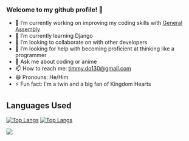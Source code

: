 ### Welcome to my github profile! 👋



- 🔭 I’m currently working on improving my coding skills with [General Assembly](https://generalassemb.ly/)
- 🌱 I’m currently learning Django
- 👯 I’m looking to collaborate on with other developers
- 🤔 I’m looking for help with becoming proficient at thinking like a programmer
- 💬 Ask me about coding or anime
- 📫 How to reach me: timmy.do130@gmail.com 
- 😄 Pronouns: He/Him
- ⚡ Fun fact: I'm a twin and a big fan of Kingdom Hearts

## Languages Used 
[![Top Langs](https://github-readme-stats.vercel.app/api/top-langs/?username=ampharos130&layout=compact)](https://github.com/ampharos130/github-readme-stats)
[![Top Langs](https://github-readme-stats.vercel.app/api/top-langs/?username=Ampharos130&&show_icons=true&title_color=ffffff&icon_color=bb2acf&text_color=daf7dc&bg_color=151515&layout=compact)](https://github.com/anuraghazra/github-readme-stats)

<img src="https://github-readme-stats.vercel.app/api?username=Ampharos130&&show_icons=true&title_color=ffffff&icon_color=bb2acf&text_color=daf7dc&bg_color=151515">

